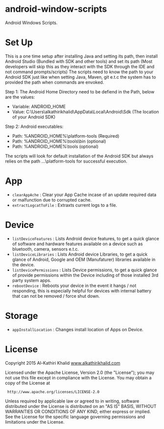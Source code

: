 # android-window-scripts

Android Windows Scripts.

# Set Up

This is a one time setup after installing Java and setting its path, then install Android Studio (Bundled with SDK and other tools) and set its path (Most developers will skip this as they interact with the SDK through the IDE and not command prompts/scripts) The scripts need to know the path to your Android SDK just like when setting Java, Maven, git e.t.c the system has to provided the path when commands are envoked.

Step 1:
The Android Home Directory need to be defiend in the Path, below are the values:
- Variable: ANDROID_HOME
- Value: C:\Users\alkathirikhalid\AppData\Local\Android\Sdk (The location of your Android SDK)

Step 2:
Android executables:
- Path: %ANDROID_HOME%\platform-tools (Required)
- Path: %ANDROID_HOME%\tools\bin (optional)
- Path: %ANDROID_HOME%\tools (optional)

The scripts will look for default installation of the Android SDK but always relies on the path ...\platform-tools for successful execution.

# App

- <code>clearAppAche</code> : Clear your App Cache incase of an update required data or malfunction due to corrupted cache.
- <code>extractLogcatToFile</code> : Extraxts current logs to a file.

# Device

- <code>listDeviceFeatures</code> : Lists Android device features, to get a quick glance of software and hardware features available on a device such as bluetooth, camera, sensors e.t.c.
- <code>listDeviceLibraries</code> : Lists Android device Libraries, to get a quick glance of Android, Google and OEM (Manufaturer) libraries available in the device.
- <code>listDevicePermissions</code> : Lists Device permissions, to get a quick glance of provide permissions within the Device including of those installed 3rd party system apps.
- <code>rebootDevice</code> : Reboots your device in the event it hangs / not responding, this is especially helpful for devices with internal battery that can not be removed / force shut down.

# Storage

- <code>appInstallLocation</code> : Changes install location of Apps on Device.

# License

Copyright 2015 Al-Kathiri Khalid www.alkathirikhalid.com

Licensed under the Apache License, Version 2.0 (the "License");
you may not use this file except in compliance with the License.
You may obtain a copy of the License at

     http://www.apache.org/licenses/LICENSE-2.0

Unless required by applicable law or agreed to in writing, software
distributed under the License is distributed on an "AS IS" BASIS,
WITHOUT WARRANTIES OR CONDITIONS OF ANY KIND, either express or implied.
See the License for the specific language governing permissions and
limitations under the License.
